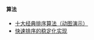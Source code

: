 #### 算法

- [十大经典排序算法（动图演示）](https://www.cnblogs.com/onepixel/p/7674659.html)
- [快速排序的稳定化实现](https://blog.csdn.net/liuchenjane/article/details/72902325)